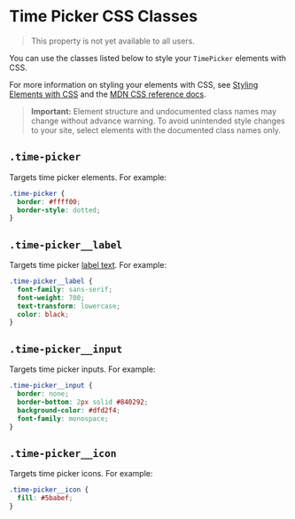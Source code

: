 <!-- This article was published using the Doc Push single-sourcing tool. Any changes to this article MUST be made in the source file. Find it at www.github.com/wix-private/velo-docs.-->

# Time Picker CSS Classes

> This property is not yet available to all users.

You can use the classes listed below
to style your `TimePicker` elements with CSS.

For more information on styling your elements with CSS, see
[Styling Elements with CSS]($w/styling-elements-with-css) and the
[MDN CSS reference docs](https://developer.mozilla.org/en-US/docs/Learn/CSS).

<blockquote class="important">

__Important:__
Element structure and undocumented class names
may change without advance warning.
To avoid unintended style changes to your site,
select elements with the documented class names only.

</blockquote>

## `.time-picker`

Targets time picker elements.
For example:

```css
.time-picker {
  border: #ffff00;
  border-style: dotted;
}
```

## `.time-picker__label`

Targets time picker [label text]($w/timepicker/label).
For example:

```css
.time-picker__label {
  font-family: sans-serif;
  font-weight: 700;
  text-transform: lowercase;
  color: black;
}
```

## `.time-picker__input`

Targets time picker inputs.
For example:

```css
.time-picker__input {
  border: none;
  border-bottom: 2px solid #840292;
  background-color: #dfd2f4;
  font-family: monospace;
}
```

## `.time-picker__icon`

Targets time picker icons.
For example:  

```css
.time-picker__icon {
  fill: #5babef;
}
```
